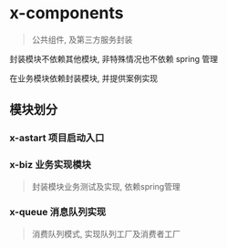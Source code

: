 # x-components

> 公共组件, 及第三方服务封装

封装模块不依赖其他模块, 非特殊情况也不依赖 spring 管理

在业务模块依赖封装模块, 并提供案例实现

## 模块划分

### x-astart 项目启动入口

### x-biz 业务实现模块

> 封装模块业务测试及实现, 依赖spring管理

### x-queue 消息队列实现

> 消费队列模式, 实现队列工厂及消费者工厂
